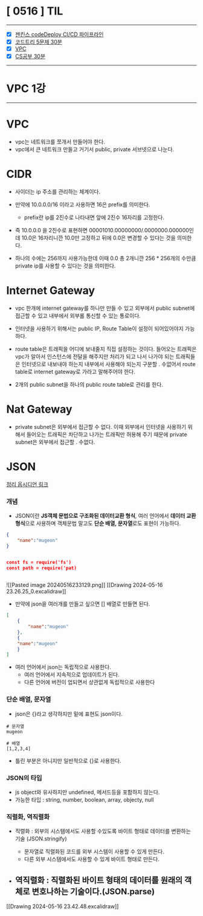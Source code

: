 
# [ 0516 ] TIL

---

- [x] [젠킨스 codeDeploy CI/CD 파이프라인](https://velog.io/@geon_km/Nginx-%EB%AC%B4%EC%A4%91%EB%8B%A8-%EB%B0%B0%ED%8F%AC)
- [x] [코드트리 5문제 30분](https://github.com/KMGeon/codetree-TILs/tree/main/240516)
- [x] [VPC](#vpc)
- [x] [CS공부 30분](#json)

---


# VPC 1강

---

# VPC

- vpc는 네트워크를 쪼개서 만들어야 한다.
- vpc에서 큰 네트워크 만들고 거기서 public, private 서브넷으로 나눈다.


# CIDR

- 사이더는 ip 주소를 관리하는 체계이다.
- 만약에 10.0.0.0/16 이라고 사용하면 16은 prefix를 의미한다.
    - prefix란 ip를 2진수로 나타내면 앞에 2진수 16자리를 고정한다.

- 즉 10.0.0.0 을 2진수로 표현하면 00001010.00000000/.0000000.000000인데 10.0은 16자리니깐 10.0만 고정하고 뒤에 0.0은 변경할 수 있다는 것을 의미한다.
- 하나의 수에는 256까지 사용가능한데 이때 0.0 총 2개니깐 256 * 256개의 수만큼 private ip를 사용할 수 있다는 것을 의미한다.


# Internet Gateway

- vpc 한개에 internet gateway를 하나만 만들 수 있고 외부에서 public subnet에 접근할 수 있고 내부에서 외부롤 통신할 수 있는 통로이다.

- 인터넷을 사용하기 위해서는 public IP, Route Table이 설정이 되어있어야지 가능하다.

- route table은 트래픽을 어디에 보내줄지 직접 설정하는 것이다. 들어오는 트래픽은 vpc가 알아서 인스턴스에 전달을 해주지만 처리가 되고 나서 나가야 되는 트래픽들은 인터넷으로 내보내야 하는지 내부에서 사용해야 되는지 구분할 . 수없어서 route table로 internet gateway로 가라고 말해주어야 한다.

- 2개의 public subnet을 하나의 public route table로 관리를 한다.


# Nat Gateway

- private subnet은 외부에서 접근할  수 없다. 이때 외부에서 인터넷을 사용하기 위해서 들어오는 트래픽은 차단하고 나가는 트래픽만 허용해 주기 때문에 private subnet은 외부에서 접근할 . 수없다.




# JSON


[정리 옵시디언 링크](obsidian://open?vault=obsidian&file=CS%ED%95%99%EC%8A%B5%2F1.%20%EA%B0%9C%EB%B0%9C%EC%9E%90%20%ED%95%84%EC%88%98%EC%A7%80%EC%8B%9D%2F1.%20JSON%EA%B3%BC%20%EC%A7%81%EB%A0%AC%ED%99%94%EC%99%80%20%EC%97%AD%EC%A7%81%EB%A0%AC%ED%99%94)

### 개념
-  JSON이란 **JS객체 문법으로 구조화된 데이터교환 형식**, 여러 언어에서 **데이터 교환형식**으로 사용하며 객체문법 말고도 **단순 배열, 문자열**로도 표현이 가능하다.


```json
{
	"name":"mugeon"
}


const fs = require('fs')
const path = require('pat)
					 
```


![[Pasted image 20240516233129.png]]
[[Drawing 2024-05-16 23.26.25_0.excalidraw]]


- 만약에 json을 여러개를 만들고 싶으면 [] 배열로 만들면 된다.

```json
[
	{
		"name":"mugeon"
	},
	{
	"name":"mugeon"
	}
]
```


- 여러 언어에서 json는 독립적으로 사용한다.
    - 여러 언어에서 지속적으로 업데이트가 된다.
    - 다른 언어에 버전이 업되면서 상관없게 독립적으로 사용한다


### 단순 배열, 문자열

- json은 {}라고 생각하지만 밑에 표현도 json이다.

```
# 문자열
mugeon

# 배열 
[1,2,3,4]
```

- 틀린 부분은 아니지만 일반적으로 {}로 사용한다.


### JSON의 타입
- js object와 유사하지만 undefined, 메서드등을 포함하지 않는다.
- 가능한 타입 : string, number, boolean, array, objecty, null


### 직렬화, 역직렬화

- 직렬화 : 외부의 시스템에서도 사용할 수있도록 바이트 형태로 데이터를 변환하는 기술 (JSON.stringify)
    - 문자열로 직렬화된 코드를 외부 시스템이 사용할 수 있게 만든다.
    - 다른 외부 시스템에서도 사용할 수 있게 바이트 형태로 만든다.

- 역직렬화 : 직렬화된 바이트 형태의 데이터를 원래의 객체로 변호나하는 기술이다.(JSON.parse)
  -  

[[Drawing 2024-05-16 23.42.48.excalidraw]]